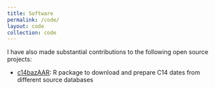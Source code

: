 ```yaml
---
title: Software
permalink: /code/
layout: code
collection: code
---
```


I have also made substantial contributions to the following open source projects:

* [c14bazAAR](https://github.com/ropensci/c14bazAAR): R package to download and prepare C14 dates from different source databases

